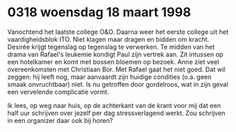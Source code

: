 # 0318 woensdag 18 maart 1998
Vanochtend het laatste college O&O. Daarna weer het eerste college uit het vaardigheidsblok ITO. Niet klagen maar dragen en bidden om kracht. Desirée krijgt tegenslag op tegenslag te verwerken. Te midden van het drama van Rafael's leukemie kondigt Paul zijn vertrek aan. Zit intussen op een hotelkamer en komt met bossen bloemen op bezoek. Anne ziet veel overeenkomsten met Christiaan Bor. Met Rafael gaat het niet goed. Dat wil zeggen: hij leeft nog, maar aanvaardt zijn huidige condities (o.a. geen smaak onvruchtbaar) niet. Is nu getroffen door gordelroos, wat in zijn geval een vervelende complicatie vormt.

Ik lees, op weg naar huis, op de achterkant van de krant voor mij dat een half uur schrijven over jezelf per dag stressverlagend werkt. Zou schrijven in een organizer daar ook bij horen?